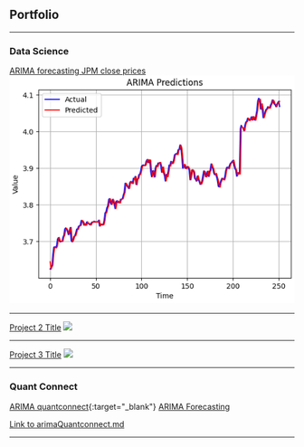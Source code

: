 ## Portfolio

---

### Data Science

[ARIMA forecasting JPM close prices](/projects/arimaForecasting/arimaFinal.html)
<img src="projects/arimaForecasting/projectPic.png?raw=true"/>

---
[Project 2 Title](/sample_page)
<img src="images/dummy_thumbnail.jpg?raw=true"/>

---
[Project 3 Title](http://example.com/)
<img src="images/dummy_thumbnail.jpg?raw=true"/>

---

### Quant Connect

[ARIMA quantconnect](/projects/arimaForecasting/arimaQuantconnect){:target="_blank"}
<a href="/projects/arimaForecasting/arimaQuantconnect.md" target="_blank">ARIMA Forecasting</a>

<a href="{{ site.baseurl }}/arimaQuantconnect.html">Link to arimaQuantconnect.md</a>


---
